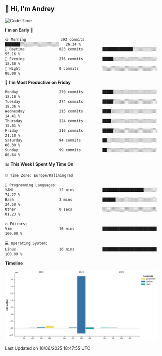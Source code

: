 ## 👋 Hi, I'm Andrey

<!--START_SECTION:waka-->
![Code Time](http://img.shields.io/badge/Code%20Time-874%20hrs%2027%20mins-blue)

**I'm an Early 🐤** 

```text
🌞 Morning                393 commits         ███████░░░░░░░░░░░░░░░░░░   26.34 % 
🌆 Daytime                823 commits         ██████████████░░░░░░░░░░░   55.16 % 
🌃 Evening                276 commits         █████░░░░░░░░░░░░░░░░░░░░   18.50 % 
🌙 Night                  0 commits           ░░░░░░░░░░░░░░░░░░░░░░░░░   00.00 % 
```
📅 **I'm Most Productive on Friday** 

```text
Monday                   270 commits         █████░░░░░░░░░░░░░░░░░░░░   18.10 % 
Tuesday                  274 commits         █████░░░░░░░░░░░░░░░░░░░░   18.36 % 
Wednesday                215 commits         ████░░░░░░░░░░░░░░░░░░░░░   14.41 % 
Thursday                 224 commits         ████░░░░░░░░░░░░░░░░░░░░░   15.01 % 
Friday                   316 commits         █████░░░░░░░░░░░░░░░░░░░░   21.18 % 
Saturday                 94 commits          ██░░░░░░░░░░░░░░░░░░░░░░░   06.30 % 
Sunday                   99 commits          ██░░░░░░░░░░░░░░░░░░░░░░░   06.64 % 
```


📊 **This Week I Spent My Time On** 

```text
🕑︎ Time Zone: Europe/Kaliningrad

💬 Programming Languages: 
YAML                     12 mins             ███████████████████░░░░░░   74.27 % 
Bash                     3 mins              ██████░░░░░░░░░░░░░░░░░░░   24.50 % 
Other                    0 secs              ░░░░░░░░░░░░░░░░░░░░░░░░░   01.23 % 

🔥 Editors: 
Vim                      16 mins             █████████████████████████   100.00 % 

💻 Operating System: 
Linux                    16 mins             █████████████████████████   100.00 % 
```

**Timeline**

![Lines of Code chart](https://raw.githubusercontent.com/Mist3s/Mist3s/main/assets/bar_graph.png)


 Last Updated on 10/06/2025 18:47:55 UTC
<!--END_SECTION:waka-->

